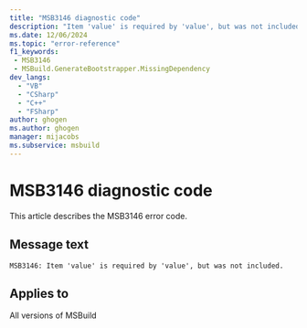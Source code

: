 ```yaml
---
title: "MSB3146 diagnostic code"
description: "Item 'value' is required by 'value', but was not included."
ms.date: 12/06/2024
ms.topic: "error-reference"
f1_keywords:
 - MSB3146
 - MSBuild.GenerateBootstrapper.MissingDependency
dev_langs:
  - "VB"
  - "CSharp"
  - "C++"
  - "FSharp"
author: ghogen
ms.author: ghogen
manager: mijacobs
ms.subservice: msbuild
---
```


# MSB3146 diagnostic code

<!-- :::ErrorDefinitionDescription::: -->
<!-- :::editable-content name="introDescription"::: -->
This article describes the MSB3146 error code.
<!-- :::editable-content-end::: -->

## Message text

`MSB3146: Item 'value' is required by 'value', but was not included.`

<!-- :::editable-content name="postOutputDescription"::: -->
<!--
{StrBegin="MSB3146: "}
-->
<!-- :::editable-content-end::: -->
<!-- :::ErrorDefinitionDescription-end::: -->

## Applies to

All versions of MSBuild
